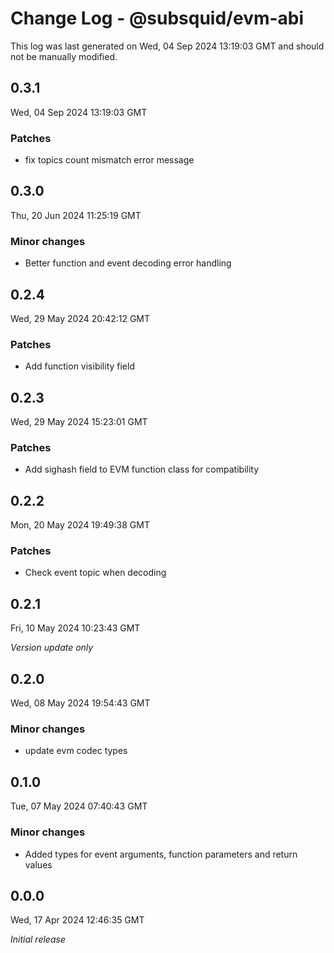 # Change Log - @subsquid/evm-abi

This log was last generated on Wed, 04 Sep 2024 13:19:03 GMT and should not be manually modified.

## 0.3.1
Wed, 04 Sep 2024 13:19:03 GMT

### Patches

- fix topics count mismatch error message

## 0.3.0
Thu, 20 Jun 2024 11:25:19 GMT

### Minor changes

- Better function and event decoding error handling

## 0.2.4
Wed, 29 May 2024 20:42:12 GMT

### Patches

- Add function visibility field

## 0.2.3
Wed, 29 May 2024 15:23:01 GMT

### Patches

- Add sighash field to EVM function class for compatibility

## 0.2.2
Mon, 20 May 2024 19:49:38 GMT

### Patches

- Check event topic when decoding

## 0.2.1
Fri, 10 May 2024 10:23:43 GMT

_Version update only_

## 0.2.0
Wed, 08 May 2024 19:54:43 GMT

### Minor changes

- update evm codec types

## 0.1.0
Tue, 07 May 2024 07:40:43 GMT

### Minor changes

- Added types for event arguments, function parameters and return values

## 0.0.0
Wed, 17 Apr 2024 12:46:35 GMT

_Initial release_

